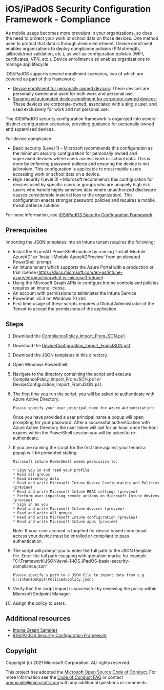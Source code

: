 
# iOS/iPadOS Security Configuration Framework - Compliance

As mobile usage becomes more prevalent in your organizations, so does the need to protect your work or school data on those devices. One method used to protect that data is through device enrollment. Device enrollment enables organizations to deploy compliance policies (PIN strength, jailbreak/root validation, etc.), as well as configuration policies (WIFI, certificates, VPN, etc.). Device enrollment also enables organizations to manage app lifecycle.

iOS/iPadOS supports several enrollment scenarios, two of which are covered as part of this framework:

- [Device enrollment for personally owned devices](https://docs.microsoft.com/mem/intune/enrollment/ios-enroll): These devices are personally owned and used for both work and personal use.
- [Supervised automated device enrollment for corporate-owned devices](https://docs.microsoft.com/mem/intune/enrollment/device-enrollment-program-enroll-ios): These devices are corporate-owned, associated with a single user, and used exclusively for work and not personal use.

The iOS/iPadOS security configuration framework is organized into several distinct configuration scenarios, providing guidance for personally owned and supervised devices.

For device compliance:

- Basic security (Level 1) – Microsoft recommends this configuration as the minimum security configuration for personally owned and supervised devices where users access work or school data. This is done by enforcing password policies and ensuring the device is not jailbroken. This configuration is applicable to most mobile users accessing work or school data on a device.
- High security (Level 3) – Microsoft recommends this configuration for devices used by specific users or groups who are uniquely high risk (users who handle highly sensitive data where unauthorized disclosure causes considerable material loss to the organization). This configuration enacts stronger password policies and requires a mobile threat defense solution.

For more information, see [iOS/iPadOS Security Configuration Framework](https://docs.microsoft.com/mem/intune/enrollment/ios-ipados-configuration-framework).

## Prerequisites

Importing the JSON templates into an Intune tenant requires the following:

- Install the AzureAD PowerShell module by running 'Install-Module AzureAD' or 'Install-Module AzureADPreview' from an elevated PowerShell prompt
- An Intune tenant which supports the Azure Portal with a production or trial license (https://docs.microsoft.com/en-us/intune-azure/introduction/what-is-microsoft-intune)
- Using the Microsoft Graph APIs to configure Intune controls and policies requires an Intune license.
- An account with permissions to administer the Intune Service
- PowerShell v5.0 on Windows 10 x64
- First time usage of these scripts requires a Global Administrator of the Tenant to accept the permissions of the application

## Steps

1. Download the [CompliancePolicy_Import_FromJSON.ps1](https://github.com/microsoftgraph/powershell-intune-samples/blob/master/CompliancePolicy/CompliancePolicy_Import_FromJSON.ps1).
1. Download the [DeviceConfiguration_Import_FromJSON.ps1](https://github.com/microsoftgraph/powershell-intune-samples/blob/master/DeviceConfiguration/DeviceConfiguration_Import_FromJSON.ps1).
1. Download the JSON templates in this directory.
1. Open Windows PowerShell.
1. Navigate to the directory containing the script and execute CompliancePolicy_Import_FromJSON.ps1 or DeviceConfiguration_Import_FromJSON.ps1.
1. The first time you run the script, you will be asked to authenticate with Azure Active Directory:
    ```
    Please specify your user principal name for Azure Authentication:
    ```
    Once you have provided a user principal name a popup will open prompting for your password. After a successful authentication with Azure Active Directory the user token will last for an hour, once the hour expires within the PowerShell session you will be asked to re-authenticate.

6. If you are running the script for the first time against your tenant a popup will be presented stating:

    ```
    Microsoft Intune PowerShell needs permission to:

    * Sign you in and read your profile
    * Read all groups
    * Read directory data
    * Read and write Microsoft Intune Device Configuration and Policies (preview)
    * Read and write Microsoft Intune RBAC settings (preview)
    * Perform user-impacting remote actions on Microsoft Intune devices (preview)
    * Sign in as you
    * Read and write Microsoft Intune devices (preview)
    * Read and write all groups
    * Read and write Microsoft Intune configuration (preview)
    * Read and write Microsoft Intune apps (preview)
    ```
    Note: If your user account is targeted for device based conditional access your device must be enrolled or compliant to pass authentication.

7. The script will prompt you to enter the full path to the JSON template file. Enter the full path escaping with quotation marks; for example "C:\Framework\JSON\level-1-iOS_iPadOS-basic-security-compliance.json"

    ```
    Please specify a path to a JSON file to import data from e.g. C:\IntuneOutput\Policies\policy.json:
    ```
8. Verify that the script import is successful by reviewing the policy within Microsoft Endpoint Manager.
9. Assign the policy to users.


## Additional resources

- [Intune Graph Samples](https://github.com/microsoftgraph/powershell-intune-samples)
- [iOS/iPadOS Security Configuration Framework](https://docs.microsoft.com/mem/intune/enrollment/ios-ipados-configuration-framework)

## Copyright

Copyright (c) 2021 Microsoft Corporation. ALl rights reserved.

This project has adopted the [Microsoft Open Source Code of Conduct](https://opensource.microsoft.com/codeofconduct/).
For more information see the [Code of Conduct FAQ](https://opensource.microsoft.com/codeofconduct/faq/) or
contact [opencode@microsoft.com](mailto:opencode@microsoft.com) with any additional questions or comments.
